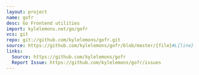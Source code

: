 ```yaml
---
layout: project
name: gofr
desc: Go Frontend utilities
import: kylelemons.net/go/gofr
vcs: git
repo: git://github.com/kylelemons/gofr.git
source: https://github.com/kylelemons/gofr/blob/master/{file}#L{line}
links:
  Source: https://github.com/kylelemons/gofr
  Report Issue: https://github.com/kylelemons/gofr/issues
---
```

